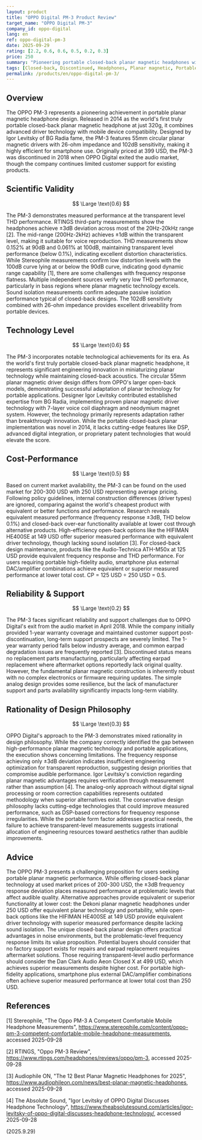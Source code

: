 ```yaml
---
layout: product
title: "OPPO Digital PM-3 Product Review"
target_name: "OPPO Digital PM-3"
company_id: oppo-digital
lang: en
ref: oppo-digital-pm-3
date: 2025-09-29
rating: [2.2, 0.6, 0.6, 0.5, 0.2, 0.3]
price: 250
summary: "Pioneering portable closed-back planar magnetic headphones with problematic-level frequency response, offering unique value proposition despite discontinued status."
tags: [Closed-back, Discontinued, Headphones, Planar magnetic, Portable]
permalink: /products/en/oppo-digital-pm-3/
---
```

## Overview

The OPPO PM-3 represents a pioneering achievement in portable planar magnetic headphone design. Released in 2014 as the world's first truly portable closed-back planar magnetic headphone at just 320g, it combines advanced driver technology with mobile device compatibility. Designed by Igor Levitsky of BG Radia fame, the PM-3 features 55mm circular planar magnetic drivers with 26-ohm impedance and 102dB sensitivity, making it highly efficient for smartphone use. Originally priced at 399 USD, the PM-3 was discontinued in 2018 when OPPO Digital exited the audio market, though the company continues limited customer support for existing products.

## Scientific Validity

$$ \Large \text{0.6} $$

The PM-3 demonstrates measured performance at the transparent level THD performance. RTINGS third-party measurements show the headphones achieve ±3dB deviation across most of the 20Hz-20kHz range [2]. The mid-range (200Hz-2kHz) achieves ±1dB within the transparent level, making it suitable for voice reproduction. THD measurements show 0.152% at 90dB and 0.061% at 100dB, maintaining transparent level performance (below 0.1%), indicating excellent distortion characteristics. While Stereophile measurements confirm low distortion levels with the 100dB curve lying at or below the 90dB curve, indicating good dynamic range capability [1], there are some challenges with frequency response flatness. Multiple independent sources verify very low THD performance, particularly in bass regions where planar magnetic technology excels. Sound isolation measurements confirm adequate passive isolation performance typical of closed-back designs. The 102dB sensitivity combined with 26-ohm impedance provides excellent driveability from portable devices.

## Technology Level

$$ \Large \text{0.6} $$

The PM-3 incorporates notable technological achievements for its era. As the world's first truly portable closed-back planar magnetic headphone, it represents significant engineering innovation in miniaturizing planar technology while maintaining closed-back acoustics. The circular 55mm planar magnetic driver design differs from OPPO's larger open-back models, demonstrating successful adaptation of planar technology for portable applications. Designer Igor Levitsky contributed established expertise from BG Radia, implementing proven planar magnetic driver technology with 7-layer voice coil diaphragm and neodymium magnet system. However, the technology primarily represents adaptation rather than breakthrough innovation. While the portable closed-back planar implementation was novel in 2014, it lacks cutting-edge features like DSP, advanced digital integration, or proprietary patent technologies that would elevate the score.

## Cost-Performance

$$ \Large \text{0.5} $$

Based on current market availability, the PM-3 can be found on the used market for 200-300 USD with 250 USD representing average pricing. Following policy guidelines, internal construction differences (driver types) are ignored, comparing against the world's cheapest product with equivalent or better functions and performance. Research reveals equivalent measured performance (frequency response ±3dB, THD below 0.1%) and closed-back over-ear functionality available at lower cost through alternative products. High-efficiency open-back options like the HIFIMAN HE400SE at 149 USD offer superior measured performance with equivalent driver technology, though lacking sound isolation [3]. For closed-back design maintenance, products like the Audio-Technica ATH-M50x at 125 USD provide equivalent frequency response and THD performance. For users requiring portable high-fidelity audio, smartphone plus external DAC/amplifier combinations achieve equivalent or superior measured performance at lower total cost. CP = 125 USD ÷ 250 USD = 0.5.

## Reliability & Support

$$ \Large \text{0.2} $$

The PM-3 faces significant reliability and support challenges due to OPPO Digital's exit from the audio market in April 2018. While the company initially provided 1-year warranty coverage and maintained customer support post-discontinuation, long-term support prospects are severely limited. The 1-year warranty period falls below industry average, and common earpad degradation issues are frequently reported [3]. Discontinued status means no replacement parts manufacturing, particularly affecting earpad replacement where aftermarket options reportedly lack original quality. However, the fundamental planar magnetic construction is inherently robust with no complex electronics or firmware requiring updates. The simple analog design provides some resilience, but the lack of manufacturer support and parts availability significantly impacts long-term viability.

## Rationality of Design Philosophy

$$ \Large \text{0.3} $$

OPPO Digital's approach to the PM-3 demonstrates mixed rationality in design philosophy. While the company correctly identified the gap between high-performance planar magnetic technology and portable applications, the execution shows concerning limitations. The frequency response achieving only ±3dB deviation indicates insufficient engineering optimization for transparent reproduction, suggesting design priorities that compromise audible performance. Igor Levitsky's conviction regarding planar magnetic advantages requires verification through measurement rather than assumption [4]. The analog-only approach without digital signal processing or room correction capabilities represents outdated methodology when superior alternatives exist. The conservative design philosophy lacks cutting-edge technologies that could improve measured performance, such as DSP-based corrections for frequency response irregularities. While the portable form factor addresses practical needs, the failure to achieve transparent-level measurements suggests irrational allocation of engineering resources toward aesthetics rather than audible improvements.

## Advice

The OPPO PM-3 presents a challenging proposition for users seeking portable planar magnetic performance. While offering closed-back planar technology at used market prices of 200-300 USD, the ±3dB frequency response deviation places measured performance at problematic levels that affect audible quality. Alternative approaches provide equivalent or superior functionality at lower cost: the Dekoni planar magnetic headphones under 250 USD offer equivalent planar technology and portability, while open-back options like the HIFIMAN HE400SE at 149 USD provide equivalent driver technology with superior measured performance despite lacking sound isolation. The unique closed-back planar design offers practical advantages in noise environments, but the problematic-level frequency response limits its value proposition. Potential buyers should consider that no factory support exists for repairs and earpad replacement requires aftermarket solutions. Those requiring transparent-level audio performance should consider the Dan Clark Audio Aeon Closed X at 499 USD, which achieves superior measurements despite higher cost. For portable high-fidelity applications, smartphone plus external DAC/amplifier combinations often achieve superior measured performance at lower total cost than 250 USD.

## References

[1] Stereophile, "The Oppo PM-3 A Competent Comfortable Mobile Headphone Measurements", https://www.stereophile.com/content/oppo-pm-3-competent-comfortable-mobile-headphone-measurements, accessed 2025-09-28

[2] RTINGS, "Oppo PM-3 Review", https://www.rtings.com/headphones/reviews/oppo/pm-3, accessed 2025-09-28

[3] Audiophile ON, "The 12 Best Planar Magnetic Headphones for 2025", https://www.audiophileon.com/news/best-planar-magnetic-headphones, accessed 2025-09-28

[4] The Absolute Sound, "Igor Levitsky of OPPO Digital Discusses Headphone Technology", https://www.theabsolutesound.com/articles/igor-levitsky-of-oppo-digital-discusses-headphone-technology/, accessed 2025-09-28

(2025.9.29)